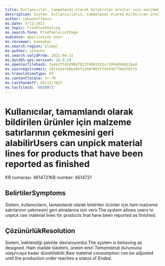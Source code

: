 ```yaml
---
title: Kullanıcılar, tamamlandı olarak bildirilen ürünler için malzeme satırlarının çekmesini geri alabilir
description: Sistem, kullanıcıların, tamamlandı olarak bildirilen ürünler için ham malzeme satırlarının çekmesini geri almalarına izin verir.
author: johanhoffmann
ms.date: 4/11/2021
ms.topic: troubleshooting
ms.search.form: ProdTableListPage
audience: Application User
ms.reviewer: kamaybac
ms.search.region: Global
ms.author: johanho
ms.search.validFrom: 2021-04-11
ms.dyn365.ops.version: 10.0.19
ms.openlocfilehash: 5a4e2ffd24904f822f4993525cc196a050db1ba4
ms.sourcegitcommit: c011a2ef66b38e71ddaf003f7d243677bb2707c5
ms.translationtype: HT
ms.contentlocale: tr-TR
ms.lasthandoff: 05/12/2021
ms.locfileid: "6026971"
---
```

# <a name="users-can-unpick-material-lines-for-products-that-have-been-reported-as-finished"></a><span data-ttu-id="520c9-103">Kullanıcılar, tamamlandı olarak bildirilen ürünler için malzeme satırlarının çekmesini geri alabilir</span><span class="sxs-lookup"><span data-stu-id="520c9-103">Users can unpick material lines for products that have been reported as finished</span></span>

<span data-ttu-id="520c9-104">KB numarası: 4614721</span><span class="sxs-lookup"><span data-stu-id="520c9-104">KB number: 4614721</span></span>

## <a name="symptoms"></a><span data-ttu-id="520c9-105">Belirtiler</span><span class="sxs-lookup"><span data-stu-id="520c9-105">Symptoms</span></span>

<span data-ttu-id="520c9-106">Sistem, kullanıcıların, tamamlandı olarak bildirilen ürünler için ham malzeme satırlarının çekmesini geri almalarına izin verir.</span><span class="sxs-lookup"><span data-stu-id="520c9-106">The system allows users to unpick raw material lines for products that have been reported as finished.</span></span>

## <a name="resolution"></a><span data-ttu-id="520c9-107">Çözünürlük</span><span class="sxs-lookup"><span data-stu-id="520c9-107">Resolution</span></span>

<span data-ttu-id="520c9-108">Sistem, beklendiği şekilde davranıyordur.</span><span class="sxs-lookup"><span data-stu-id="520c9-108">The system is behaving as designed.</span></span> <span data-ttu-id="520c9-109">Ham madde tüketimi, üretim emri *Tamamlandı* durumuna ulaşıncaya kadar düzeltilebilir.</span><span class="sxs-lookup"><span data-stu-id="520c9-109">Raw material consumption can be adjusted until the production order reaches a status of *Ended*.</span></span>
